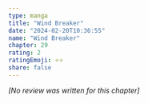 ```yaml
---
type: manga
title: "Wind Breaker"
date: "2024-02-20T10:36:55"
name: "Wind Breaker"
chapter: 29
rating: 2
ratingEmoji: ⭐️⭐️
share: false
---
```


*[No review was written for this chapter]*
